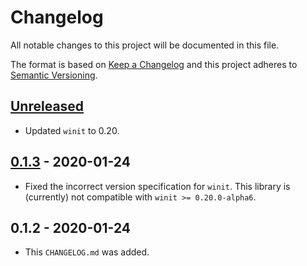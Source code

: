 # Changelog

All notable changes to this project will be documented in this file.

The format is based on [Keep a Changelog](http://keepachangelog.com/en/1.0.0/)
and this project adheres to [Semantic Versioning](http://semver.org/spec/v2.0.0.html).

## [Unreleased]

- Updated `winit` to 0.20.

## [0.1.3] - 2020-01-24

- Fixed the incorrect version specification for `winit`. This library is (currently) not compatible with `winit >= 0.20.0-alpha6`.

## 0.1.2 - 2020-01-24

- This `CHANGELOG.md` was added.

[Unreleased]: https://github.com/yvt/swsurface-rs/compare/HEAD...0.1.3
[0.1.3]: https://github.com/yvt/swsurface-rs/compare/0.1.3...0.1.2
